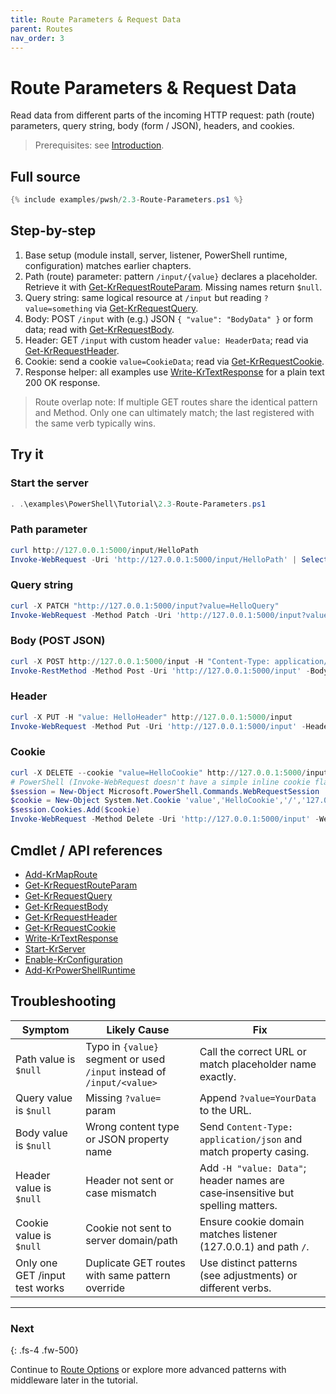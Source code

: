 ```yaml
---
title: Route Parameters & Request Data
parent: Routes
nav_order: 3
---
```


# Route Parameters & Request Data

Read data from different parts of the incoming HTTP request: path (route) parameters, query string, body (form / JSON), headers, and cookies.

> Prerequisites: see [Introduction][Introduction].

## Full source

```powershell
{% include examples/pwsh/2.3-Route-Parameters.ps1 %}
```

## Step-by-step

1. Base setup (module install, server, listener, PowerShell runtime, configuration) matches earlier chapters.
2. Path (route) parameter: pattern `/input/{value}` declares a placeholder. Retrieve it with
    [Get-KrRequestRouteParam][Get-KrRequestRouteParam]. Missing names return `$null`.
3. Query string: same logical resource at `/input` but reading `?value=something` via [Get-KrRequestQuery][Get-KrRequestQuery].
4. Body: POST `/input` with (e.g.) JSON `{ "value": "BodyData" }` or form data; read with [Get-KrRequestBody][Get-KrRequestBody].
5. Header: GET `/input` with custom header `value: HeaderData`; read via [Get-KrRequestHeader][Get-KrRequestHeader].
6. Cookie: send a cookie `value=CookieData`; read via [Get-KrRequestCookie][Get-KrRequestCookie].
7. Response helper: all examples use [Write-KrTextResponse][Write-KrTextResponse] for a plain text 200 OK response.

> Route overlap note: If multiple GET routes share the identical pattern and Method.
Only one can ultimately match; the last registered with the same verb typically wins.

## Try it

### Start the server

```powershell
. .\examples\PowerShell\Tutorial\2.3-Route-Parameters.ps1
```

### Path parameter

```powershell
curl http://127.0.0.1:5000/input/HelloPath
Invoke-WebRequest -Uri 'http://127.0.0.1:5000/input/HelloPath' | Select-Object -ExpandProperty Content
```

### Query string

```powershell
curl -X PATCH "http://127.0.0.1:5000/input?value=HelloQuery"
Invoke-WebRequest -Method Patch -Uri 'http://127.0.0.1:5000/input?value=HelloQuery' | Select-Object -ExpandProperty Content
```

### Body (POST JSON)

```powershell
curl -X POST http://127.0.0.1:5000/input -H "Content-Type: application/json" -d '{"value":"HelloBody"}'
Invoke-RestMethod -Method Post -Uri 'http://127.0.0.1:5000/input' -Body (@{ value = 'HelloBody' } | ConvertTo-Json) -ContentType 'application/json'
```

### Header

```powershell
curl -X PUT -H "value: HelloHeader" http://127.0.0.1:5000/input
Invoke-WebRequest -Method Put -Uri 'http://127.0.0.1:5000/input' -Headers @{ value = 'HelloHeader' } | Select-Object -ExpandProperty Content
```

### Cookie

```powershell
curl -X DELETE --cookie "value=HelloCookie" http://127.0.0.1:5000/input
# PowerShell (Invoke-WebRequest doesn't have a simple inline cookie flag; use Headers if server also accepts header or a WebSession):
$session = New-Object Microsoft.PowerShell.Commands.WebRequestSession
$cookie = New-Object System.Net.Cookie 'value','HelloCookie','/','127.0.0.1'
$session.Cookies.Add($cookie)
Invoke-WebRequest -Method Delete -Uri 'http://127.0.0.1:5000/input' -WebSession $session | Select-Object -ExpandProperty Content
```

## Cmdlet / API references

- [Add-KrMapRoute][Add-KrMapRoute]
- [Get-KrRequestRouteParam][Get-KrRequestRouteParam]
- [Get-KrRequestQuery][Get-KrRequestQuery]
- [Get-KrRequestBody][Get-KrRequestBody]
- [Get-KrRequestHeader][Get-KrRequestHeader]
- [Get-KrRequestCookie][Get-KrRequestCookie]
- [Write-KrTextResponse][Write-KrTextResponse]
- [Start-KrServer][Start-KrServer]
- [Enable-KrConfiguration][Enable-KrConfiguration]
- [Add-KrPowerShellRuntime][Add-KrPowerShellRuntime]

## Troubleshooting

| Symptom                        | Likely Cause                                                           | Fix                                                                             |
|--------------------------------|------------------------------------------------------------------------|---------------------------------------------------------------------------------|
| Path value is `$null`          | Typo in `{value}` segment or used `/input` instead of `/input/<value>` | Call the correct URL or match placeholder name exactly.                         |
| Query value is `$null`         | Missing `?value=` param                                                | Append `?value=YourData` to the URL.                                            |
| Body value is `$null`          | Wrong content type or JSON property name                               | Send `Content-Type: application/json` and match property casing.                |
| Header value is `$null`        | Header not sent or case mismatch                                       | Add `-H "value: Data"`; header names are case‑insensitive but spelling matters. |
| Cookie value is `$null`        | Cookie not sent to server domain/path                                  | Ensure cookie domain matches listener (127.0.0.1) and path `/`.                 |
| Only one GET /input test works | Duplicate GET routes with same pattern override                        | Use distinct patterns (see adjustments) or different verbs.                     |

---

### Next

{: .fs-4 .fw-500}

Continue to [Route Options][Next] or explore more advanced patterns with middleware later in the tutorial.

[Add-KrMapRoute]: /pwsh/cmdlets/Add-KrMapRoute
[Get-KrRequestRouteParam]: /pwsh/cmdlets/Get-KrRequestRouteParam
[Get-KrRequestQuery]: /pwsh/cmdlets/Get-KrRequestQuery
[Get-KrRequestBody]: /pwsh/cmdlets/Get-KrRequestBody
[Get-KrRequestHeader]: /pwsh/cmdlets/Get-KrRequestHeader
[Get-KrRequestCookie]: /pwsh/cmdlets/Get-KrRequestCookie
[Write-KrTextResponse]: /pwsh/cmdlets/Write-KrTextResponse
[Start-KrServer]: /pwsh/cmdlets/Start-KrServer
[Enable-KrConfiguration]: /pwsh/cmdlets/Enable-KrConfiguration
[Add-KrPowerShellRuntime]: /pwsh/cmdlets/Add-KrPowerShellRuntime
[Next]: ./4.Route-Options
[Introduction]: [./Introduction#prerequisites]
